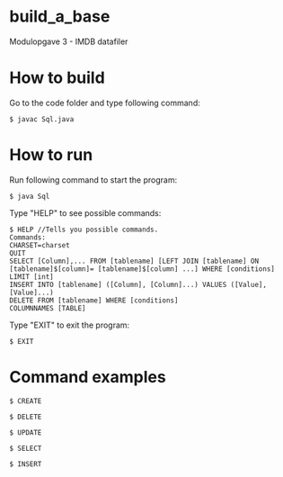 # build_a_base
Modulopgave 3 - IMDB datafiler

# How to build
Go to the code folder and type following command:
```
$ javac Sql.java
```

# How to run
Run following command to start the program:
```
$ java Sql
```
Type "HELP" to see possible commands:
```
$ HELP //Tells you possible commands.
Commands: 
CHARSET=charset
QUIT
SELECT [Column],... FROM [tablename] [LEFT JOIN [tablename] ON [tablename]$[column]= [tablename]$[column] ...] WHERE [conditions] LIMIT [int]
INSERT INTO [tablename] ([Column], [Column]...) VALUES ([Value], [Value]...)
DELETE FROM [tablename] WHERE [conditions]
COLUMNNAMES [TABLE]
```
Type "EXIT" to exit the program:
```
$ EXIT
```
# Command examples
```
$ CREATE
```
```
$ DELETE
```
```
$ UPDATE
```
```
$ SELECT 
```
```
$ INSERT
```

